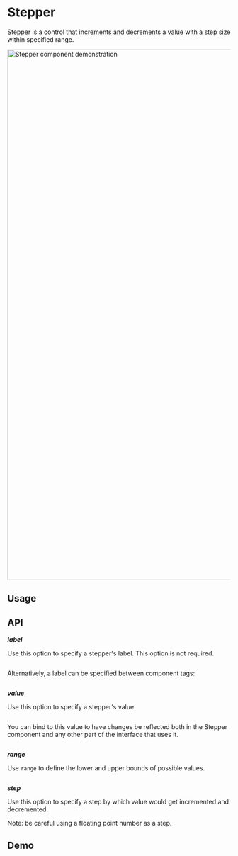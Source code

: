 # Stepper

Stepper is a control that increments and decrements a value with a step size within specified range.

<img width="1198" alt="Stepper component demonstration" src="https://user-images.githubusercontent.com/53351370/169700699-6b14508f-eccb-4d20-917c-959e818c0029.png">

## Usage

## API

***label***

Use this option to specify a stepper's label. This option is not required.

```html
```

Alternatively, a label can be specified between component tags:

```html
```

***value***

Use this option to specify a stepper's value.

```html
```

You can bind to this value to have changes be reflected both in the Stepper component and any other part of the interface that uses it.

```html
```

***range***

Use `range` to define the lower and upper bounds of possible values.

```html
```

***step***

Use this option to specify a step by which value would get incremented and decremented.

Note: be careful using a floating point number as a step.

## Demo
